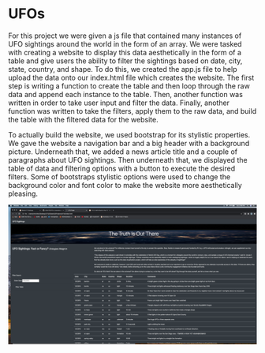 # UFOs
For this project we were given a js file that contained many instances of UFO sightings around the world in the form of an array. We were tasked with creating a website to display this data aesthetically in the form of a table and give users the ability to filter the sightings based on date, city, state, country, and shape. To do this, we created the app.js file to help upload the data onto our index.html file which creates the website. The first step is  writing a function to create the table and then loop through the raw data and append each instance to the table. Then, another function was written in order to take user input and filter the data. Finally, another function was written to take the filters, apply them to the raw data, and build the table with the filtered data for the website. 

To actually build the website, we used bootstrap for its stylistic properties. We gave the website a navigation bar and a big header with a background picture. Underneath that, we added a news article title and a couple of paragraphs about UFO sightings. Then underneath that, we displayed the table of data and filtering options with a button to execute the desired filters. Some of bootstraps stylistic options were used to change the background color and font color to make the website more aesthetically pleasing. 

![website screenshot](https://github.com/critter110/UFOs/blob/master/Website%20screenshot.png)
